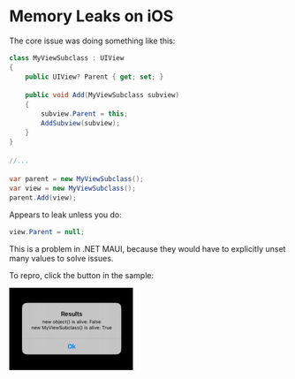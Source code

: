 # Memory Leaks on iOS

The core issue was doing something like this:

```csharp
class MyViewSubclass : UIView
{
    public UIView? Parent { get; set; }

    public void Add(MyViewSubclass subview)
    {
        subview.Parent = this;
        AddSubview(subview);
    }
}

//...

var parent = new MyViewSubclass();
var view = new MyViewSubclass();
parent.Add(view);
```

Appears to leak unless you do:

```csharp
view.Parent = null;
```

This is a problem in .NET MAUI, because they would have to explicitly unset many values to solve issues.

To repro, click the button in the sample:

![screenshot of a popup](screenshots/screenshot.png)
